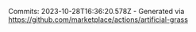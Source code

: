 Commits: 2023-10-28T16:36:20.578Z - Generated via https://github.com/marketplace/actions/artificial-grass
<br>
